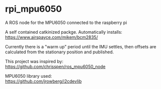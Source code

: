 # rpi_mpu6050
A ROS node for the MPU6050 connected to the raspberry pi

A self contained catkinized packge. Automatically installs:  
https://www.airspayce.com/mikem/bcm2835/  

Currently there is a "warm up" period until the IMU settles, then offsets are calculated from the stationary 
position and published.  

This project was inspired by:  
https://github.com/chrisspen/ros_mpu6050_node  

MPU6050 library used:  
https://github.com/jrowberg/i2cdevlib  
